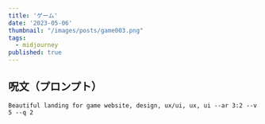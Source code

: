 ```yaml
---
title: 'ゲーム'
date: '2023-05-06'
thumbnail: "/images/posts/game003.png"
tags:
  - midjourney
published: true
---
```


## 呪文（プロンプト）
```
Beautiful landing for game website, design, ux/ui, ux, ui --ar 3:2 --v 5 --q 2
```